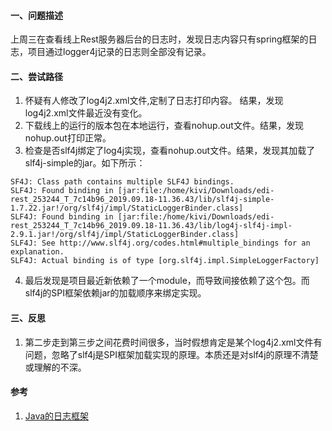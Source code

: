 #### 一、问题描述
上周三在查看线上Rest服务器后台的日志时，发现日志内容只有spring框架的日志，项目通过logger4j记录的日志则全部没有记录。

#### 二、尝试路径

1. 怀疑有人修改了log4j2.xml文件,定制了日志打印内容。 结果，发现log4j2.xml文件最近没有变化。
2. 下载线上的运行的版本包在本地运行，查看nohup.out文件。结果，发现nohup.out打印正常。
3. 检查是否slf4j绑定了log4j实现，查看nohup.out文件。结果，发现其加载了slf4j-simple的jar。如下所示：
```
SF4J: Class path contains multiple SLF4J bindings.                                                                                                                                                        
SLF4J: Found binding in [jar:file:/home/kivi/Downloads/edi-rest_253244_T_7c14b96_2019.09.18-11.36.43/lib/slf4j-simple-1.7.22.jar!/org/slf4j/impl/StaticLoggerBinder.class]
SLF4J: Found binding in [jar:file:/home/kivi/Downloads/edi-rest_253244_T_7c14b96_2019.09.18-11.36.43/lib/log4j-slf4j-impl-2.9.1.jar!/org/slf4j/impl/StaticLoggerBinder.class]
SLF4J: See http://www.slf4j.org/codes.html#multiple_bindings for an explanation.
SLF4J: Actual binding is of type [org.slf4j.impl.SimpleLoggerFactory]
```
4. 最后发现是项目最近新依赖了一个module，而导致间接依赖了这个包。而slf4j的SPI框架依赖jar的加载顺序来绑定实现。

#### 三、反思

1. 第二步走到第三步之间花费时间很多，当时假想肯定是某个log4j2.xml文件有问题，忽略了slf4j是SPI框架加载实现的原理。本质还是对slf4j的原理不清楚或理解的不深。

#### 参考
1. [Java的日志框架](../1.java/23.Java的日志框架.md)

